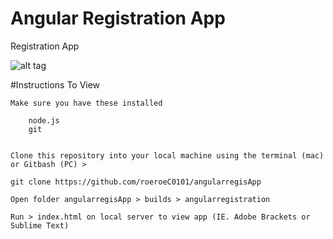 # Angular Registration App

Registration App

![alt tag](http://jorgeramon.me/wp-content/uploads/2014/10/signup-scrn-2.png)


#Instructions To View

    Make sure you have these installed
        
        node.js
        git
        
    
    Clone this repository into your local machine using the terminal (mac) or Gitbash (PC) > 
    
    git clone https://github.com/roeroeC0101/angularregisApp
    
    Open folder angularregisApp > builds > angularregistration
    
    Run > index.html on local server to view app (IE. Adobe Brackets or Sublime Text)
